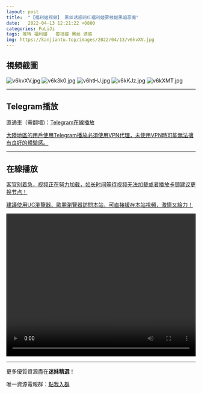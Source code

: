 ```yaml
---
layout: post
title:  "【福利姬视频】 黑丝诱惑网红福利姬雾枝姬黑暗恶魔"
date:   2022-04-13 12:21:22 +0800
categories: FuLiJi
tags: 推特 福利姬   雾枝姬 黑丝 诱惑
img: https://kanjiantu.top/images/2022/04/13/v6kvXV.jpg
---
```



## 視頻截圖

![v6kvXV.jpg](https://kanjiantu.top/images/2022/04/13/v6kvXV.jpg)
![v6k3k0.jpg](https://kanjiantu.top/images/2022/04/13/v6k3k0.jpg)
![v6htHJ.jpg](https://kanjiantu.top/images/2022/04/13/v6htHJ.jpg)
![v6kKJz.jpg](https://kanjiantu.top/images/2022/04/13/v6kKJz.jpg)
![v6kXMT.jpg](https://kanjiantu.top/images/2022/04/13/v6kXMT.jpg)

* * *
## Telegram播放

直通車（需翻墻)：[Telegram在線播放](https://t.me/mimeijingxuan/684)


<u>大陸地區的用戶使用Telegram播放必須使用VPN代理，未使用VPN時可能無法擁有良好的體驗感。</u> 
* * *
## 在線播放
<u>客官别着急，视频正在努力加载，如长时间等待视频无法加载或者播放卡顿建议更换节点！</u>

<u>建議使用UC瀏覽器、歐朋瀏覽器訪問本站，可直接緩存本站視頻，激情又給力！</u>
<center><video src="https://cdn.publer.io/uploads/videos/62520db2db27973e6042ce34/2b9d2b48ca1bf534e25c37124e2e993d.mp4" width="100%" height="380px" controls="controls"></video></center>

* * *
更多優質資源盡在**迷妹精選**！

唯一資源電報群：[點我入群](https://t.me/mimeijingxuan)


